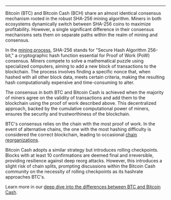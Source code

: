 ---
Bitcoin (BTC) and Bitcoin Cash (BCH) share an almost identical consensus mechanism rooted in the robust SHA-256 mining algorithm. Miners in both ecosystems dynamically switch between SHA-256 coins to maximize profitability. However, a single significant difference in their consensus mechanisms sets them on separate paths within the realm of mining and consensus.

In the [mining process](https://learnmeabitcoin.com/technical/mining), SHA-256 stands for "Secure Hash Algorithm 256-bit," a cryptographic hash function essential for Proof of Work (PoW) consensus. Miners compete to solve a mathematical puzzle using specialized computers, aiming to add a new block of transactions to the blockchain. The process involves finding a specific nonce that, when hashed with all other block data, meets certain criteria, making the resulting hash computationally expensive and time-consuming to alter.

The consensus in both BTC and Bitcoin Cash is achieved when the majority of miners agree on the validity of transactions and add them to the blockchain using the proof of work described above. This decentralized approach, backed by the cumulative computational power of miners, ensures the security and trustworthiness of the blockchain.

BTC's consensus relies on the chain with the most proof of work. In the event of alternative chains, the one with the most hashing difficulty is considered the correct blockchain, leading to occasional [chain reorganizations](https://learnmeabitcoin.com/technical/chain-reorganisation). 

Bitcoin Cash adopts a similar strategy but introduces rolling checkpoints. Blocks with at least 10 confirmations are deemed final and irreversible, providing resilience against deep reorg attacks. However, this introduces a slight risk of chain splits, prompting discussions within the Bitcoin Cash community on the necessity of rolling checkpoints as its hashrate approaches BTC's.

Learn more in our [deep dive into the differences between BTC and Bitcoin Cash](https://bchfaq.com/what-is-the-difference-between-bitcoin-and-bitcoin-cash-part-3/#consensus-mechanism).